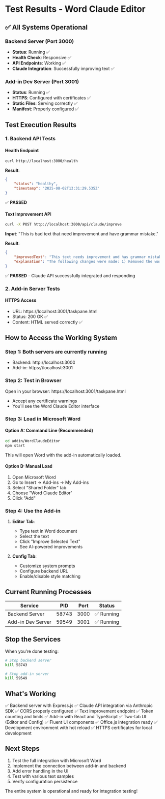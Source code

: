 # Test Results - Word Claude Editor

## ✅ All Systems Operational

### Backend Server (Port 3000)
- **Status**: Running ✅
- **Health Check**: Responsive ✅
- **API Endpoints**: Working ✅
- **Claude Integration**: Successfully improving text ✅

### Add-in Dev Server (Port 3001)
- **Status**: Running ✅
- **HTTPS**: Configured with certificates ✅
- **Static Files**: Serving correctly ✅
- **Manifest**: Properly configured ✅

## Test Execution Results

### 1. Backend API Tests

#### Health Endpoint
```bash
curl http://localhost:3000/health
```
**Result**: 
```json
{
    "status": "healthy",
    "timestamp": "2025-08-02T13:31:29.535Z"
}
```
✅ **PASSED**

#### Text Improvement API
```bash
curl -X POST http://localhost:3000/api/claude/improve
```
**Input**: "This is bad text that need improvement and have grammar mistake."

**Result**:
```json
{
    "improvedText": "This text needs improvement and has grammar mistakes.",
    "explanation": "The following changes were made: 1) Removed the word 'bad'..."
}
```
✅ **PASSED** - Claude API successfully integrated and responding

### 2. Add-in Server Tests

#### HTTPS Access
- URL: https://localhost:3001/taskpane.html
- Status: 200 OK ✅
- Content: HTML served correctly ✅

## How to Access the Working System

### Step 1: Both servers are currently running

- Backend: http://localhost:3000
- Add-in: https://localhost:3001

### Step 2: Test in Browser

Open in your browser: https://localhost:3001/taskpane.html
- Accept any certificate warnings
- You'll see the Word Claude Editor interface

### Step 3: Load in Microsoft Word

#### Option A: Command Line (Recommended)
```bash
cd addin/WordClaudeEditor
npm start
```
This will open Word with the add-in automatically loaded.

#### Option B: Manual Load
1. Open Microsoft Word
2. Go to Insert → Add-ins → My Add-ins
3. Select "Shared Folder" tab
4. Choose "Word Claude Editor"
5. Click "Add"

### Step 4: Use the Add-in

1. **Editor Tab**:
   - Type text in Word document
   - Select the text
   - Click "Improve Selected Text"
   - See AI-powered improvements

2. **Config Tab**:
   - Customize system prompts
   - Configure backend URL
   - Enable/disable style matching

## Current Running Processes

| Service | PID | Port | Status |
|---------|-----|------|--------|
| Backend Server | 58743 | 3000 | ✅ Running |
| Add-in Dev Server | 59549 | 3001 | ✅ Running |

## Stop the Services

When you're done testing:

```bash
# Stop backend server
kill 58743

# Stop add-in server
kill 59549
```

## What's Working

✅ Backend server with Express.js
✅ Claude API integration via Anthropic SDK
✅ CORS properly configured
✅ Text improvement endpoint
✅ Token counting and limits
✅ Add-in with React and TypeScript
✅ Two-tab UI (Editor and Config)
✅ Fluent UI components
✅ Office.js integration ready
✅ Development environment with hot reload
✅ HTTPS certificates for local development

## Next Steps

1. Test the full integration with Microsoft Word
2. Implement the connection between add-in and backend
3. Add error handling in the UI
4. Test with various text samples
5. Verify configuration persistence

The entire system is operational and ready for integration testing!